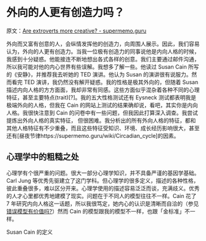 # 外向的人更有创造力吗？

原文：[Are extroverts more creative? - supermemo.guru](https://supermemo.guru/wiki/Are_extroverts_more_creative%3F)

外向而又富有创意的人，会纵情发挥他的创造力，向周围人展示。因此，我们容易认为，外向的人更有创造力。当我一位极有创造力的同事说他是内向人格的时候，我感到十分疑惑。他能接连不断地想出各式各样的创意。我们主要通过邮件沟通，所以我可能对他的内心世界有些误解。我想多了解一些。他读过 Susan Cain 所写的《安静》，并推荐我去听她的 TED 演讲。他认为 Susan 的演讲很有说服力。然而看完 TED 演讲，我仍然没有解开疑惑。我的性格是极其外向的，但随着 Susan 描述内向人格的方方面面，我却非常有同感。这些方面似乎混杂着各种不同的心理特征，甚至主要特点(trait)[?]。我的五大性格测试还有 Eysneck 测试都表明我是极端外向的人格，但我在 Cain 的网站上测试的结果确却说，看吧，其实你是内向人格。我很快注意到 Cain 的问卷中有一些问题，但我因此打算深入调查。我尝试提炼出外向人格的真实特征， 但很困难。我分析出的所有外向人格的特征，都和其他人格特征有不少重叠，而且这些特征受知识、环境、成长经历影响很大，甚至还有[昼夜节律https://supermemo.guru/wiki/Circadian_cycle]的因素。

## 心理学中的粗糙之处

心理学有个很严重的问题。很大一部分心理学知识，并不具备严谨的基因学基础。Carl Jung 等优秀先驱建立了这门学科。但心理学的很多定义，描述的各种性格，彼此重叠很多，难以区分开来。心理学使用的描述容易泛泛而谈，充满歧义。优秀的人才心里都优秀地建模了现实。问题在于不同人的模型往往不一样。Cain 花了 7 年研究内向人格这一话题，所以我很笃定，她内心的认识是清晰而自洽的（参见[错误模型有价值吗?](https://supermemo.guru/wiki/What's_the_value_of_wrong_models%3F)）然而 Cain 的模型跟我的模型不一样，也跟「金标准」不一样。

Susan Cain 的定义